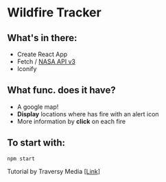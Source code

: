 # Wildfire Tracker

## What's in there:

- Create React App
- Fetch / [NASA API v3](https://eonet.sci.gsfc.nasa.gov/api/v3/events)
- Iconify

## What func. does it have?

- A google map!
- **Display** locations where has fire with an alert icon
- More information by **click** on each fire

## To start with:

`npm start`

Tutorial by Traversy Media [[Link]](https://www.youtube.com/watch?v=ontX4zfVqK8&t=728s&ab_channel=TraversyMedia])
